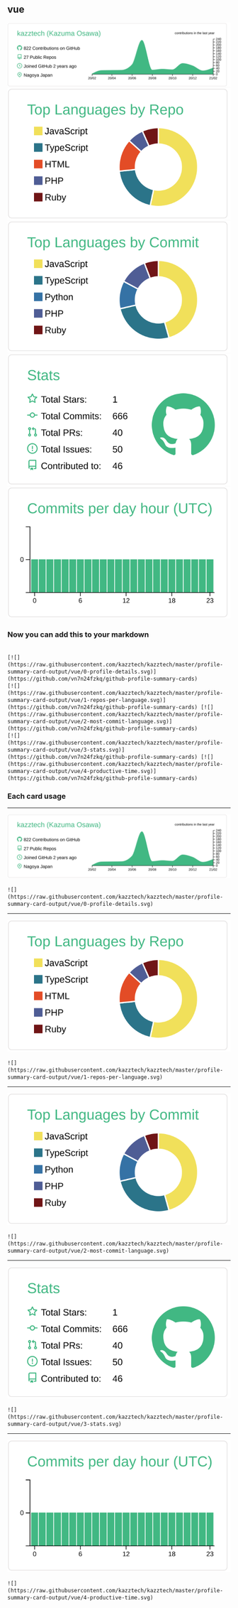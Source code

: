 ## vue

[![](./0-profile-details.svg)](https://github.com/vn7n24fzkq/github-profile-summary-cards)
[![](./1-repos-per-language.svg)](https://github.com/vn7n24fzkq/github-profile-summary-cards) [![](./2-most-commit-language.svg)](https://github.com/vn7n24fzkq/github-profile-summary-cards)
[![](./3-stats.svg)](https://github.com/vn7n24fzkq/github-profile-summary-cards) [![](./4-productive-time.svg)](https://github.com/vn7n24fzkq/github-profile-summary-cards)
### Now you can add this to your markdown
```

[![](https://raw.githubusercontent.com/kazztech/kazztech/master/profile-summary-card-output/vue/0-profile-details.svg)](https://github.com/vn7n24fzkq/github-profile-summary-cards)
[![](https://raw.githubusercontent.com/kazztech/kazztech/master/profile-summary-card-output/vue/1-repos-per-language.svg)](https://github.com/vn7n24fzkq/github-profile-summary-cards) [![](https://raw.githubusercontent.com/kazztech/kazztech/master/profile-summary-card-output/vue/2-most-commit-language.svg)](https://github.com/vn7n24fzkq/github-profile-summary-cards)
[![](https://raw.githubusercontent.com/kazztech/kazztech/master/profile-summary-card-output/vue/3-stats.svg)](https://github.com/vn7n24fzkq/github-profile-summary-cards) [![](https://raw.githubusercontent.com/kazztech/kazztech/master/profile-summary-card-output/vue/4-productive-time.svg)](https://github.com/vn7n24fzkq/github-profile-summary-cards)

```

### Each card usage
---

![](./0-profile-details.svg)

```
![](https://raw.githubusercontent.com/kazztech/kazztech/master/profile-summary-card-output/vue/0-profile-details.svg)
```

    

---

![](./1-repos-per-language.svg)

```
![](https://raw.githubusercontent.com/kazztech/kazztech/master/profile-summary-card-output/vue/1-repos-per-language.svg)
```

    

---

![](./2-most-commit-language.svg)

```
![](https://raw.githubusercontent.com/kazztech/kazztech/master/profile-summary-card-output/vue/2-most-commit-language.svg)
```

    

---

![](./3-stats.svg)

```
![](https://raw.githubusercontent.com/kazztech/kazztech/master/profile-summary-card-output/vue/3-stats.svg)
```

    

---

![](./4-productive-time.svg)

```
![](https://raw.githubusercontent.com/kazztech/kazztech/master/profile-summary-card-output/vue/4-productive-time.svg)
```

    
